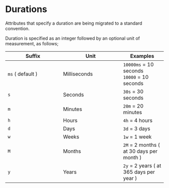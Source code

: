 # Durations

Attributes that specify a duration are being migrated to a standard convention.&#x20;

Duration is specified as an integer followed by an optional unit of measurement, as follows;

<table><thead><tr><th width="160">Suffix</th><th width="175">Unit </th><th>Examples</th></tr></thead><tbody><tr><td><code>ms</code> ( default )</td><td>Milliseconds</td><td><code>10000ms</code> = 10 seconds<br><code>10000</code> = 10 seconds</td></tr><tr><td><code>s</code></td><td>Seconds</td><td><code>30s</code> = 30 seconds</td></tr><tr><td><code>m</code></td><td>Minutes</td><td><code>20m</code> = 20 minutes</td></tr><tr><td><code>h</code></td><td>Hours</td><td><code>4h</code> = 4 hours</td></tr><tr><td><code>d</code></td><td>Days</td><td><code>3d</code> = 3 days</td></tr><tr><td><code>w</code></td><td>Weeks</td><td><code>1w</code> = 1 week</td></tr><tr><td><code>M</code></td><td>Months</td><td><code>2M</code> = 2 months ( at 30 days per month )</td></tr><tr><td><code>y</code></td><td>Years</td><td><code>2y</code> = 2 years ( at 365 days per year )</td></tr></tbody></table>









